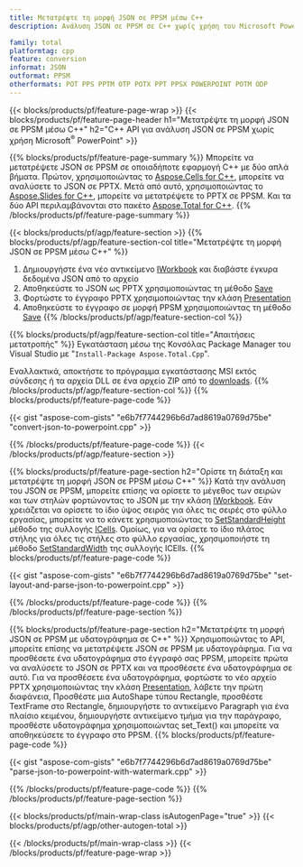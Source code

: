 ```yaml
---
title: Μετατρέψτε τη μορφή JSON σε PPSM μέσω C++
description: Ανάλυση JSON σε PPSM σε C++ χωρίς χρήση του Microsoft PowerPoint

family: total
platformtag: cpp
feature: conversion
informat: JSON
outformat: PPSM
otherformats: POT PPS PPTM OTP POTX PPT PPSX POWERPOINT POTM ODP
---
```

{{< blocks/products/pf/feature-page-wrap >}}
{{< blocks/products/pf/feature-page-header h1="Μετατρέψτε τη μορφή JSON σε PPSM μέσω C++" h2="C++ API για ανάλυση JSON σε PPSM χωρίς χρήση Microsoft<sup>&reg;</sup> PowerPoint" >}}

{{% blocks/products/pf/feature-page-summary %}}
Μπορείτε να μετατρέψετε JSON σε PPSM σε οποιαδήποτε εφαρμογή C++ με δύο απλά βήματα. Πρώτον, χρησιμοποιώντας το [Aspose.Cells for C++](https://products.aspose.com/cells/cpp/), μπορείτε να αναλύσετε το JSON σε PPTX. Μετά από αυτό, χρησιμοποιώντας το [Aspose.Slides for C++](https://products.aspose.com/slides/cpp/), μπορείτε να μετατρέψετε το PPTX σε PPSM. Και τα δύο API περιλαμβάνονται στο πακέτο [Aspose.Total for C++](https://products.aspose.com/total/cpp/). 
{{% /blocks/products/pf/feature-page-summary  %}}

{{< blocks/products/pf/agp/feature-section >}}
{{% blocks/products/pf/agp/feature-section-col title="Μετατρέψτε τη μορφή JSON σε PPSM μέσω C++" %}}
1. Δημιουργήστε ένα νέο αντικείμενο [IWorkbook](https://reference.aspose.com/cells/cpp/class/aspose.cells.i_workbook) και διαβάστε έγκυρα δεδομένα JSON από το αρχείο
2. Αποθηκεύστε το JSON ως PPTX χρησιμοποιώντας τη μέθοδο [Save](https://reference.aspose.com/cells/cpp/class/aspose.cells.i_workbook#a9460f52a2dec8f4bf623a4905167d997)
3. Φορτώστε το έγγραφο PPTX χρησιμοποιώντας την κλάση [Presentation](https://reference.aspose.com/slides/cpp/class/aspose.slides.presentation)
4. Αποθηκεύστε το έγγραφο σε μορφή PPSM χρησιμοποιώντας τη μέθοδο [Save](https://reference.aspose.com/slides/cpp/class/aspose.slides.presentation#afcd59ec697bf05c10f78c3869de2ec9e)
{{% /blocks/products/pf/agp/feature-section-col %}}

{{% blocks/products/pf/agp/feature-section-col title="Απαιτήσεις μετατροπής" %}}
Εγκατάσταση μέσω της Κονσόλας Package Manager του Visual Studio με "``Install-Package Aspose.Total.Cpp``".

Εναλλακτικά, αποκτήστε το πρόγραμμα εγκατάστασης MSI εκτός σύνδεσης ή τα αρχεία DLL σε ένα αρχείο ZIP από το [downloads](https://releases.aspose.com/total/cpp).
{{% /blocks/products/pf/agp/feature-section-col %}}
{{% blocks/products/pf/feature-page-code %}}

{{< gist "aspose-com-gists" "e6b7f7744296b6d7ad8619a0769d75be" "convert-json-to-powerpoint.cpp" >}}



{{% /blocks/products/pf/feature-page-code %}}
{{< /blocks/products/pf/agp/feature-section >}}

{{% blocks/products/pf/feature-page-section  h2="Ορίστε τη διάταξη και μετατρέψτε τη μορφή JSON σε PPSM μέσω C++" %}}
Κατά την ανάλυση του JSON σε PPSM, μπορείτε επίσης να ορίσετε το μέγεθος των σειρών και των στηλών φορτώνοντας το JSON με την κλάση [IWorkbook](https://reference.aspose.com/cells/cpp/class/aspose.cells.i_workbook). Εάν χρειάζεται να ορίσετε το ίδιο ύψος σειράς για όλες τις σειρές στο φύλλο εργασίας, μπορείτε να το κάνετε χρησιμοποιώντας το [SetStandardHeight](https://reference.aspose.com/cells/cpp/class/aspose.cells.i_cell#a0b79a3163e2b601aa1b3f1461e ) μέθοδο της συλλογής [ICells](https://reference.aspose.com/cells/cpp/class/aspose.cells.i_cell). Ομοίως, για να ορίσετε το ίδιο πλάτος στήλης για όλες τις στήλες στο φύλλο εργασίας, χρησιμοποιήστε τη μέθοδο [SetStandardWidth](https://reference.aspose.com/cells/cpp/class/aspose.cells.i_cell#a48f5dbccc3bf4bb9e64b8502) της συλλογής ICElls.
{{% blocks/products/pf/feature-page-code %}}

{{< gist "aspose-com-gists" "e6b7f7744296b6d7ad8619a0769d75be" "set-layout-and-parse-json-to-powerpoint.cpp" >}}

{{% /blocks/products/pf/feature-page-code  %}}
{{% /blocks/products/pf/feature-page-section %}}

{{% blocks/products/pf/feature-page-section  h2="Μετατρέψτε τη μορφή JSON σε PPSM με υδατογράφημα σε C++" %}}
Χρησιμοποιώντας το API, μπορείτε επίσης να μετατρέψετε JSON σε PPSM με υδατογράφημα. Για να προσθέσετε ένα υδατογράφημα στο έγγραφό σας PPSM, μπορείτε πρώτα να αναλύσετε το JSON σε PPTX και να προσθέσετε ένα υδατογράφημα σε αυτό. Για να προσθέσετε ένα υδατογράφημα, φορτώστε το νέο αρχείο PPTX χρησιμοποιώντας την κλάση [Presentation](https://reference.aspose.com/slides/cpp/class/aspose.slides.presentation), λάβετε την πρώτη διαφάνεια, Προσθέστε μια AutoShape τύπου Rectangle, προσθέστε TextFrame στο Rectangle, δημιουργήστε το αντικείμενο Paragraph για ένα πλαίσιο κειμένου, δημιουργήστε αντικείμενο τμήμα για την παράγραφο, προσθέστε υδατογράφημα χρησιμοποιώντας set_Text() και μπορείτε να αποθηκεύσετε το έγγραφο στο PPSM.
{{% blocks/products/pf/feature-page-code %}}

{{< gist "aspose-com-gists" "e6b7f7744296b6d7ad8619a0769d75be" "parse-json-to-powerpoint-with-watermark.cpp" >}}

{{% /blocks/products/pf/feature-page-code  %}}
{{% /blocks/products/pf/feature-page-section %}}

{{< blocks/products/pf/main-wrap-class isAutogenPage="true" >}}
{{< blocks/products/pf/agp/other-autogen-total >}}

{{< /blocks/products/pf/main-wrap-class >}}
{{< /blocks/products/pf/feature-page-wrap >}}